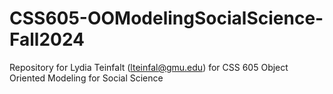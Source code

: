# CSS605-OOModelingSocialScience-Fall2024
Repository for Lydia Teinfalt (lteinfal@gmu.edu) for CSS 605 Object Oriented Modeling for Social Science
